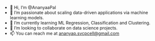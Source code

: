 - 👋 Hi, I’m @AnanyaaPal
- 👀 I’m passionate about scaling data-driven applications via machine learning models.
- 🌱 I’m currently learning ML Regression, Classification and Clustering. 
- 💞️ I’m looking to collaborate on data science projects. 
- 📫 You can reach me at ananyap.svcpcell@gmail.com

